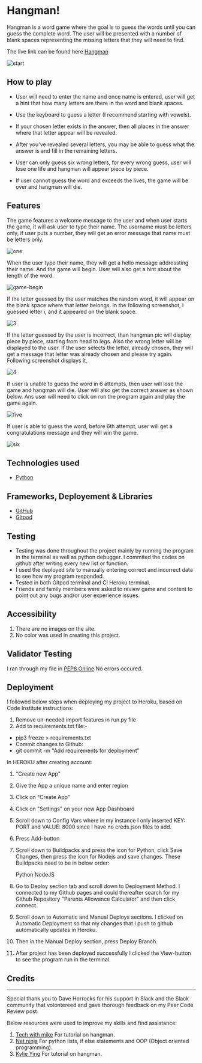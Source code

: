 # Hangman!
Hangman is a word game where the goal is to guess the words until you can guess the complete word. The user will be presented with a number of blank spaces representing the missing letters that they will need to find.

The live link can be found here [Hangman](https://hang-man22.herokuapp.com/)

![start](https://user-images.githubusercontent.com/93731898/155842329-d86935fa-7d1a-4a80-b7f2-229ec6935356.PNG)



## How to play
* User will need to enter the name and once name is entered, user will get a hint that how many letters are there in the word and blank spaces.

* Use the keyboard to guess a letter (I recommend starting with vowels).

* If your chosen letter exists in the answer, then all places in the answer where that letter appear will be revealed.

* After you've revealed several letters, you may be able to guess what the answer is and fill in the remaining letters.

* User can only guess six wrong letters, for every wrong guess, user will lose one life and hangman will appear piece by piece.

* If user cannot guess the word and exceeds the lives, the game will be over and hangman will die.

## Features
The game features a welcome message to the user and when user starts the game, it will ask user to type their name. The username must be letters only, if user puts a number, they will get an error message that name must be letters only.

![one](https://user-images.githubusercontent.com/93731898/155842602-1aeb20fb-e7bf-4ac9-8533-a72c1db4ba33.PNG)


When the user type their name, they will get a hello message addressting their name. And the game will begin. User will also get a hint about the length of the word.

![game-begin](https://user-images.githubusercontent.com/93731898/155603982-4c37bfd8-9192-4e1e-8283-b78ec60db81f.PNG)

If the letter guessed by the user matches the random word, it will appear on the blank space where that letter belongs. In the following screenshot, i guessed letter i, and it appeared on the blank space.

![3](https://user-images.githubusercontent.com/93731898/155757179-c9e9cb4c-4978-4c0d-887b-2b6573db481e.PNG)


If the letter guessed by the user is incorrect, than hangman pic will display piece by piece, starting from head to legs. Also the wrong letter will be displayed to the user. If the user selects the letter, already chosen, they will get a message that letter was already chosen and please try again. Following screenshot displays it.

![4](https://user-images.githubusercontent.com/93731898/155757790-61b0f661-bf25-487c-9d16-af31c5ee6b5b.PNG)

If user is unable to guess the word in 6 attempts, then user will lose the game and hangman will die. User will also get the correct answer as shown below. Ans user will need to click on run the program again and play the game again.

![five](https://user-images.githubusercontent.com/93731898/155758231-241dcc5a-a3ff-4917-87b0-183307a692ad.PNG)

If user is able to guess the word, before 6th attempt, user will get a congratulations message and they will win the game.

![six](https://user-images.githubusercontent.com/93731898/155758591-4b8419ab-af5c-4c8d-a009-636e3f16590f.PNG)


## Technologies used
* [Python](https://www.python.org/)

## Frameworks, Deployement & Libraries
* [GitHub](https://github.com/)
* [Gitpod](https://www.gitpod.io/)

## Testing

* Testing was done throughout the project mainly by running the program in the terminal as well as python debugger. I commited the codes on github after writing every new list or function.
* I used the deployed site to manually entering correct and incorrect data to see how my program responded.
* Tested in both Gitpod terminal and CI Heroku terminal.
* Friends and family members were asked to review game and content to point out any bugs and/or user experience issues.

## Accessibility
1. There are no images on the site.
2. No color was used in creating this project.

## Validator Testing
I ran through my file in [PEP8 Online](http://pep8online.com/) No errors occured.

## Deployment
I followed below steps when deploying my project to Heroku, based on Code Institute instructions:

1. Remove un-needed import features in run.py file
2. Add to requirements.txt file:-
* pip3 freeze > requirements.txt
* Commit changes to Github:
* git commit -m "Add requirements for deployment”

In HEROKU after creating account:

1. "Create new App"
2. Give the App a unique name and enter region
3. Click on "Create App"
4. Click on "Settings" on your new App Dashboard
5. Scroll down to Config Vars where in my instance I only inserted KEY: PORT and VALUE: 8000 since I have no creds.json files to add.
6. Press Add-button
7. Scroll down to Buildpacks and press the icon for Python, click Save Changes, then press the icon for Nodejs and save changes. These Buildpacks need to be in below order:

    Python
    NodeJS
8. Go to Deploy section tab and scroll down to Deployment Method. I connected to my Github pages and could thereafter search for my Github Repository "Parents Allowance Calculator" and then click connect.
9. Scroll down to Automatic and Manual Deploys sections. I clicked on Automatic Deployment so that my changes that I push to github automatically updates in Heroku.
10. Then in the Manual Deploy section, press Deploy Branch.
11. After project has been deployed successfully I clicked the View-button to see the program run in the terminal.

## Credits
_____________________________________
Special thank you to Dave Horrocks for his support in Slack and the Slack community that volontereed and gave thorough feedback on my Peer Code Review post.

Below resources were used to improve my skills and find assistance:

1. [Tech with mike](https://www.youtube.com/channel/UCnvj-t_xNcB0ap82KoEm8mQ) For tutorial on hangman.
2. [Net ninja](https://www.youtube.com/channel/UCW5YeuERMmlnqo4oq8vwUpg) For python lists, if else statements and OOP (Object oriented programming).
3. [Kylie Ying](https://www.youtube.com/channel/UCKMjvg6fB6WS5WrPtbV4F5g) For tutorial on hangman.

